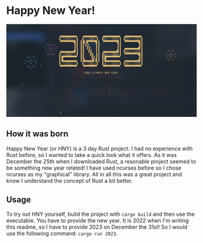 # Happy New Year!

![Terminal sample](assets/sample.png)

## How it was born

Happy New Year (or HNY) is a 3 day Rust project. I had no experience with Rust before, so I wanted to take a quick look what it offers. As it was December the 25th when I downloaded Rust, a resonable project seemed to be something new year related! I have used ncurses before so I chose ncurses as my "graphical" library. All in all this was a great project and know I understand the concept of Rust a bit better.

## Usage

To try out HNY yourself, build the project with ``cargo build`` and then use the executable. You have to provide the new year. It is 2022 when I'm writing this readme, so I have to provide 2023 on December the 31st! So I would use the following command: ``cargo run 2023``.
